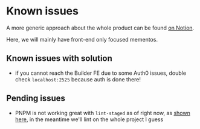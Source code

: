 # Known issues

A more generic approach about the whole product can be found [on Notion](https://www.notion.so/topcoat/Known-issues-9cc33d8f9c344b609ec0f1d6cff6af9a).

Here, we will mainly have front-end only focused mementos.

## Known issues with solution

- if you cannot reach the Builder FE due to some Auth0 issues, double check `localhost:2525` because auth is done there!

## Pending issues

- PNPM is not working great with `lint-staged` as of right now, as [shown here](https://github.com/pnpm/pnpm/issues/3994), in the meantime we'll lint on the whole project I guess
